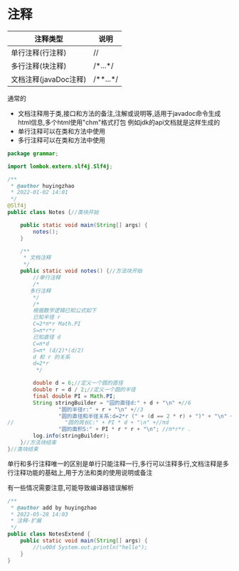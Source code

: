 # 注释

注释类型|说明
--|--
单行注释(行注释)|&#47;&#47;
多行注释(块注释)|&#47;&#42;...&#42;&#47;
文档注释(javaDoc注释)|&#47;&#42;&#42;...&#42;&#47;

通常的

- 文档注释用于类,接口和方法的备注,注解或说明等,适用于javadoc命令生成html信息,多个html使用"chm"格式打包
例如jdk的api文档就是这样生成的
- 单行注释可以在类和方法中使用
- 多行注释可以在类和方法中使用

```java
package grammar;

import lombok.extern.slf4j.Slf4j;

/**
 * @author huyingzhao
 * 2022-01-02 14:01
 */
@Slf4j
public class Notes {//类块开始

    public static void main(String[] args) {
        notes();
    }

    /**
     * 文档注释
     */
    public static void notes() {//方法块开始
        //单行注释
        /*
       多行注释
        */
        /*
        根据数学逻辑已知公式如下
        已知半径 r
        C=2*π*r Math.PI
        S=π*r*r
        已知直径 d
        C=π*d
        S=π* (d/2)*(d/2)
        d 和 r 的关系
        d=2*r
         */

        double d = 6;//定义一个圆的直径
        double r = d / 2;//定义一个圆的半径
        final double PI = Math.PI;
        String stringBuilder = "园的直径d:" + d + "\n" +//6
                "圆的半径r:" + r + "\n" +//3
                "圆的直径和半径关系:d=2*r (" + (d == 2 * r) + ")" + "\n" +//d=2*r
//                "圆的周长C:" + PI * d + "\n" +//πd
                "圆的面积S:" + PI * r * r + "\n"; //π*r*r .
        log.info(stringBuilder);
    }//方法块结束
}//类块结束
```

单行和多行注释唯一的区别是单行只能注释一行,多行可以注释多行,文档注释是多行注释功能的基础上,用于方法和类的使用说明或备注

有一些情况需要注意,可能导致编译器错误解析

```java
/**
 * @author add by huyingzhao
 * 2022-05-28 14:03
 * 注释-扩展
 */
public class NotesExtend {
    public static void main(String[] args) {
        //\u00d System.out.println("hello");
    }
}
```
